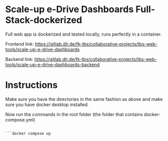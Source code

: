 # Scale-up e-Drive Dashboards Full-Stack-dockerized

Full web app is dockerized and tested locally, runs perfectly in a container.

Frontend link:
https://gitlab.dlr.de/fk-tbs/collaborative-projects/tbs-web-tools/scale-up-e-drive-dashboards

Backend link:
https://gitlab.dlr.de/fk-tbs/collaborative-projects/tbs-web-tools/scale-up-e-drive-dashboards-backend


# Instructions

Make sure you have the directories in the same fashion as above and make sure you have docker desktop installed.

Now run the commands in the root folder (the folder that contains docker-compose.yml)

```docker compose build

```docker compose up


